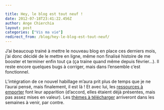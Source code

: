 ```yaml
---

title: Hey, le blog est tout neuf !
date: 2012-07-18T23:41:22.456Z
author: Ange Chierchia
layout: post
categories: ["Vis ma vie"]
redirect_from: /blog/hey-le-blog-est-tout-neuf/
---
```

J&rsquo;ai beaucoup trainé à mettre le nouveau blog en place ces derniers mois, j&rsquo;ai donc décidé de le mettre en ligne, même non finalisé histoire de me booster et terminer enfin tout ça (ça traine quand même depuis février&#8230;). Il reste encore quelques bugs à corriger, mais dans l&rsquo;ensemble c&rsquo;est fonctionnel.

L&rsquo;intégration de ce nouvel habillage m&rsquo;aura prit plus de temps que je ne l&rsquo;aurai pensé, mais finalement, il est là ! Et avec lui, les [ressources à emporter](http://chierchia.fr/ressources-a-emporter/ "Ressources à emporter") font leur apparition (d&rsquo;accord, elles étaient déjà présentes, mais pas assez mises en valeur). Les [thèmes à télécharger](http://chierchia.fr/themes-a-telecharger/ "Thèmes à télécharger") arriveront dans les semaines à venir, par contre.